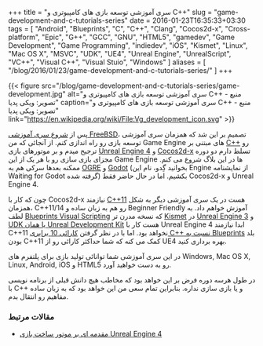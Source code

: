 +++
title = "سری آموزشی توسعه بازی های کامپیوتری و C++"
slug = "game-development-and-c-tutorials-series"
date = 2016-01-23T16:35:33+03:30
tags = [ "Android", "Blueprints", "C", "C++", "Clang", "Cocos2d-x", "Cross-platform", "Epic", "G++", "GCC", "GNU", "HTML5", "gamedev", "Game Development", "Game Programming", "indiedev", "iOS", "Kismet", "Linux", "Mac OS X", "MSVC", "UDK", "UE4", "Unreal Engine", "UnrealScript", "VC++", "Visual C++", "Visual Stuio", "Windows" ]
aliases = [ "/blog/2016/01/23/game-development-and-c-tutorials-series/" ]
+++

{{< figure src="/blog/game-development-and-c-tutorials-series/game-development.jpg" alt="سری آموزشی توسعه بازی های کامپیوتری و C++ -  منبع تصویر: ویکی پدیا" caption="سری آموزشی توسعه بازی های کامپیوتری و C++ -  منبع تصویر: ویکی پدیا" link="https://en.wikipedia.org/wiki/File:Vg_development_icon.svg" >}}

پس از [شروع سری آموزشی FreeBSD](/blog/2016/01/23/the-history-of-freebsd/)، تصمیم بر این شد که همزمان سری آموزشی توسعه بازی رو راه اندازی کنم. از آنجائی که من Game Engine های مبتنی بر [C++](https://en.wikipedia.org/wiki/C%2B%2B) رو ترجیح میدم و بر موتورهای بازی [Unreal Engine 4](https://www.unrealengine.com/) و [Cocos2d-x](http://www.cocos2d-x.org/) تسلط دارم دو دوره مجزای بازی سازی رو با هر یک از این Game Engine ها در این بلاگ شروع می کنم. ممکنه بعدها سرکی هم به [OGRE](http://www.ogre3d.org/) و [Godot]( http://www.godotengine.org/) (بخوانید گِدو، نام این Engine از نمایشنامه Waiting for Godot گرفته شده) بکشیم. اما در حال حاضر فقط Cocos2d-x و Unreal Engine 4.

چون که کار با Cocos2d-x نیازمند [C++11](https://en.wikipedia.org/wiki/C%2B%2B11) هست در یک سری آموزشی دیگر به شکل همزمان، C++11/14 رو هم به زبان ساده و Beginner Friendly آموزش خواهم داد. به لطف [Blueprints Visual Scripting](https://docs.unrealengine.com/latest/INT/Engine/Blueprints/index.html) که نسخه مدرن تر [Kismet](https://udn.epicgames.com/Three/KismetHome.html) در [Unreal Engine 3](https://en.wikipedia.org/wiki/Unreal_Engine#Unreal_Engine_3) و [UDK یا همان Unreal Development Kit](https://en.wikipedia.org/wiki/Unreal_Engine#Unreal_Development_Kit) هست کار با Unreal Engine 4 ابدا نیازمند C++11 نخواهد بود. اما با در نظر گرفتن [کارائی 10 برابری C++ نسبت به Blueprints](https://forums.unrealengine.com/showthread.php?3035-New-Twitch-livestream-with-Fortnite-developers-Thursday-April-17&p=19464&viewfull=1#post19464) بلد بودن C++11 کمک می کنه که شما حداکثر کارائی رو از UE4 بهره برداری کنید.

در این سری آموزشی شما توانائی تولید بازی برای پلتفرم های Windows, Mac OS X, Linux, Android, iOS  و HTML5 رو به دست خواهید آورد.

در طول هرسه دوره فرض بر این خواهد بود که مخاطب هیچ دانش قبلی از برنامه نویسی با C++ و یا بازی سازی نداره. بنابراین تمام سعی من این خواهد بود که به زبان ساده مفاهیم رو انتقال بدم.

<!--more-->

### مقالات مرتبط ###

* [مقدمه ای بر موتور ساخت بازی Unreal Engine 4](/blog/2016/01/25/unreal-engine-4-introduction/)
